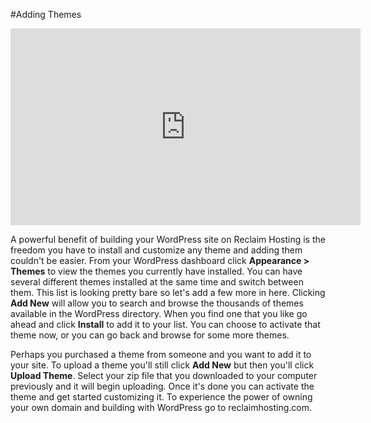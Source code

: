 #Adding Themes

<iframe width="560" height="315" src="https://www.youtube.com/embed/AL6K_pYdvfU" frameborder="0" allowfullscreen></iframe>

A powerful benefit of building your WordPress site on Reclaim Hosting is the freedom you have to install and customize any theme and adding them couldn't be easier. From your WordPress dashboard click **Appearance > Themes** to view the themes you currently have installed. You can have several different themes installed at the same time and switch between them. This list is looking pretty bare so let's add a few more in here. Clicking **Add New** will allow you to search and browse the thousands of themes available in the WordPress directory. When you find one that you like go ahead and click **Install** to add it to your list. You can choose to activate that theme now, or you can go back and browse for some more themes.

Perhaps you purchased a theme from someone and you want to add it to your site. To upload a theme you'll still click **Add New** but then you'll click **Upload Theme**. Select your zip file that you downloaded to your computer previously and it will begin uploading. Once it's done you can activate the theme and get started customizing it. To experience the power of owning your own domain and building with WordPress go to reclaimhosting.com.

<meta property="st:image" content="http://i.imgur.com/L99fC0a.png">